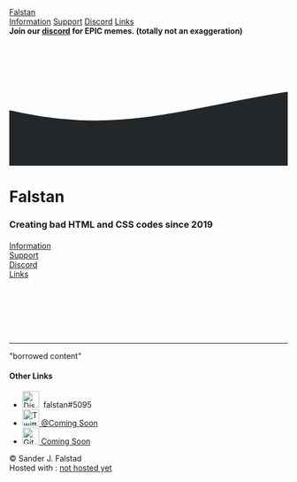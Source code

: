 <!DOCTYPE html>

<html lang="en">
<head>
    <meta charset="utf-8" />
    <title>Depressed and Anxious</title>
    <meta name="viewport" content="width=device-width, initial-scale=1, shrink-to-fit=no" />
    <link rel="stylesheet" href="https://cdnjs.cloudflare.com/ajax/libs/please-wait/0.0.5/please-wait.css" />
    <link rel="stylesheet" href="https://stackpath.bootstrapcdn.com/bootstrap/4.2.1/css/bootstrap.min.css" integrity="sha384-GJzZqFGwb1QTTN6wy59ffF1BuGJpLSa9DkKMp0DgiMDm4iYMj70gZWKYbI706tWS" crossorigin="anonymous" />
    <link href="https://fonts.googleapis.com/css?family=Noto+Sans" rel="stylesheet" />
    <link rel="stylesheet" href="assets/css/main.css" /> <!-- Could use a <style>-tag but I wont! -->
    <meta name="description" content="Moderation, leveling, music, and more all at your fingertips" />
    <meta name="theme-color" content="#41B2B0" />
    <meta name="keywords" content="Arcane, Arcane bot, discord, arcanebot" />
</head>

<body>

  <!-- Navbar -->
  <div class="navbar">
    <a href="#">Falstan</a>
    <div class="right">
      <a href="#information" target="_blank">Information</a>
      <a href="#support" target="_blank">Support</a>
      <a href="#discord">Discord</a>
      <a href="#links">Links</a>
    </div>
  </div>

  <!-- Alert -->
  <div class="alert alert-success alert-dismissible fade show" role="alert"><strong> Join our <a href="https://discord.gg/">discord</a> for EPIC memes. (totally not an exaggeration)</strong></div>

  <!-- Info-Container -->
  <container>
    <svg id="svg" height="100%" width="100%" xmlns="http://www.w3.org/2000/svg" viewBox="-300 0 580 270" preserveAspectRatio="xMidYMin slice"><path d="M-314,267 C105,364 300,100 812,279" fill="#23272A" stroke="#23272A" stroke-width="225" stroke-linecap="round"></path></svg>
    <div class="stats">
      <h1>Falstan
        <h3>Creating bad <span class="blue">HTML </span>and <span class="blue">CSS </span>codes since <span class="blue">2019</span></h3>
        <div style="margin-top:20px"></div>
        <a class="btn btn-dark" role="button" href="#information">Information</a>
        <div class="divider"></div>
        <a class="btn btn-dark" role="button" href="#support">Support</a>
        <div class="divider"></div>
        <a class="btn btn-dark" role="button" href="#discord">Discord</a>
        <div class="divider"></div>
        <a class="btn btn-dark" role="button" href="#links">Links</a>
      </h1>
    </div>
  </container>


<br />
<br />
<br />
<br />
<br />
<br />




  <!-- Footer -->
  <hr />
  <footer id="footer">
		<div class="inner">
			<div class="content">
        <section>
            "borrowed content"
        </section>
				<section>
					<h4>Other Links</h4>
						<ul class="plain">
							<li><img src = "images/discord.png" alt="Discord" style="width:px;height:30px;border:0">&nbsp;</i> falstan#5095</a></li>
							<li><a href="https://twitter.com/"><img src = "images/twitter.png" alt="Twitter" style="width:px;height:30px;border:0">&nbsp;</i>@Coming Soon</a></li>
							<li><a href="https://github.com/"><img src = "images/github.png" alt="Github" style="width:px;height:30px;border:0">&nbsp;</i>Coming Soon</a></li>
						</ul>
					</section>
				</div>
				<div class="copyright">
					&copy; Sander J. Falstad</a>
					<br>
					Hosted with : <a href="comingsoon">not hosted yet</a>
				</div>
			</div>
		</footer>

</body>
</html>
